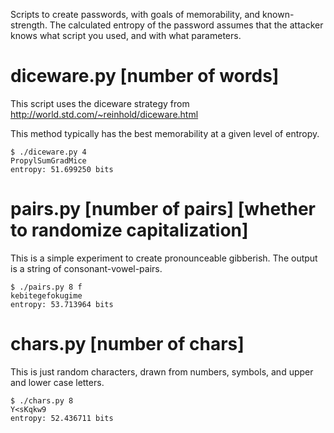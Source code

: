 Scripts to create passwords, with goals of memorability, and
known-strength. The calculated entropy of the password assumes that
the attacker knows what script you used, and with what parameters.

# diceware.py [number of words]

This script uses the diceware strategy from
http://world.std.com/~reinhold/diceware.html

This method typically has the best memorability at a given level of
entropy.

```
$ ./diceware.py 4
PropylSumGradMice
entropy: 51.699250 bits
```

# pairs.py [number of pairs] [whether to randomize capitalization]

This is a simple experiment to create pronounceable gibberish. The
output is a string of consonant-vowel-pairs.

```
$ ./pairs.py 8 f
kebitegefokugime
entropy: 53.713964 bits
```

# chars.py [number of chars]

This is just random characters, drawn from numbers, symbols, and upper
and lower case letters.

```
$ ./chars.py 8
Y<sKqkw9
entropy: 52.436711 bits
```



